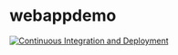 # webappdemo
[![Continuous Integration and Deployment](https://github.com/adamclement-exe/webappdemo/actions/workflows/ci-cd.yaml/badge.svg)](https://github.com/adamclement-exe/webappdemo/actions/workflows/ci-cd.yaml)
